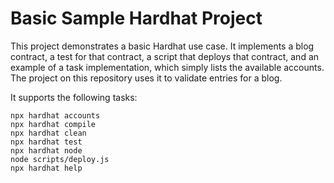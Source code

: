 # Basic Sample Hardhat Project

This project demonstrates a basic Hardhat use case. It implements a blog contract, a test for that contract, a script that deploys that contract, and an example of a task implementation, which simply lists the available accounts.  The project on this repository uses it to validate entries for a blog.

It supports the following tasks:

```shell
npx hardhat accounts
npx hardhat compile
npx hardhat clean
npx hardhat test
npx hardhat node
node scripts/deploy.js
npx hardhat help
```
